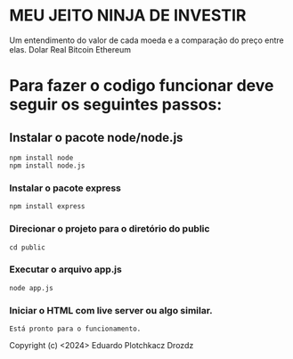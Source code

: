 # MEU JEITO NINJA DE INVESTIR
Um entendimento do valor de cada moeda e a comparação do preço entre elas.
Dolar
Real
Bitcoin
Ethereum

# Para fazer o codigo funcionar deve seguir os seguintes passos:
## Instalar o pacote node/node.js
    npm install node
    npm install node.js

### Instalar o pacote  express
    npm install express

### Direcionar o projeto para  o diretório do public
    cd public

### Executar o arquivo app.js
    node app.js

### Iniciar o HTML com live server ou algo  similar.
    Está pronto para o funcionamento.




Copyright (c) <2024> Eduardo Plotchkacz Drozdz
